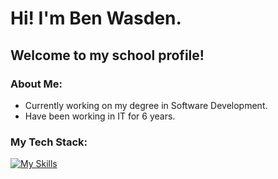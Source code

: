 <!--
**benwasden/benwasden** is a ✨ _special_ ✨ repository because its `README.md` (this file) appears on your GitHub profile.

Here are some ideas to get you started:

- 🔭 I’m currently working on ...
- 🌱 I’m currently learning ...
- 👯 I’m looking to collaborate on ...
- 🤔 I’m looking for help with ...
- 💬 Ask me about ...
- 📫 How to reach me: ...
- 😄 Pronouns: ...
- ⚡ Fun fact: ...
-->
# Hi! I'm Ben Wasden.
## Welcome to my school profile!


### About Me:
- Currently working on my degree in Software Development.
- Have been working in IT for 6 years.

### My Tech Stack:
[![My Skills](https://skillicons.dev/icons?i=html,css,js,py,cs)](https://skillicons.dev)
